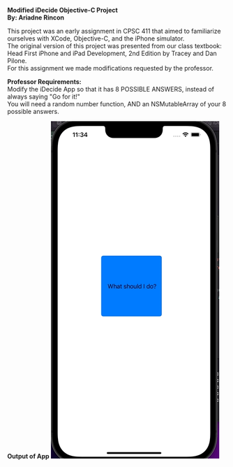 **Modified iDecide Objective-C Project**  
**By: Ariadne Rincon**  

This project was an early assignment in CPSC 411 that aimed to familiarize ourselves with XCode, Objective-C, and the iPhone simulator.    
The original version of this project was presented from our class textbook: Head First iPhone and iPad Development, 2nd Edition by Tracey and Dan Pilone.  
For this assignment we made modifications requested by the professor.  

**Professor Requirements:**  
Modify the iDecide App so that it has 8 POSSIBLE ANSWERS, instead of always saying "Go for it!"  
You will need a random number function, AND
an NSMutableArray of your 8 possible answers.  

**Output of App**
![](iDecide.gif)
